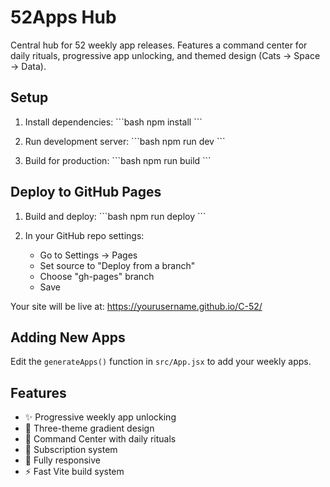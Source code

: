 # 52Apps Hub

Central hub for 52 weekly app releases. Features a command center for daily rituals, progressive app unlocking, and themed design (Cats → Space → Data).

## Setup

1. Install dependencies:
\`\`\`bash
npm install
\`\`\`

2. Run development server:
\`\`\`bash
npm run dev
\`\`\`

3. Build for production:
\`\`\`bash
npm run build
\`\`\`

## Deploy to GitHub Pages

1. Build and deploy:
\`\`\`bash
npm run deploy
\`\`\`

2. In your GitHub repo settings:
   - Go to Settings → Pages
   - Set source to "Deploy from a branch"
   - Choose "gh-pages" branch
   - Save

Your site will be live at: https://yourusername.github.io/C-52/

## Adding New Apps

Edit the `generateApps()` function in `src/App.jsx` to add your weekly apps.

## Features

- ✨ Progressive weekly app unlocking
- 🎨 Three-theme gradient design
- 🚀 Command Center with daily rituals
- 📧 Subscription system
- 📱 Fully responsive
- ⚡ Fast Vite build system
